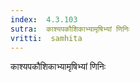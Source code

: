 ```yaml
---
index:  4.3.103
sutra:  काश्यपकौशिकाभ्यामृषिभ्यां णिनिः
vritti:  samhita 
---
```


काश्यपकौशिकाभ्यामृषिभ्यां णिनिः

